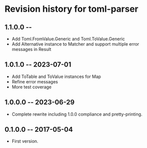 # Revision history for toml-parser

## 1.1.0.0  --

* Add Toml.FromValue.Generic and Toml.ToValue.Generic
* Add Alternative instance to Matcher and support multiple error messages in Result

## 1.0.1.0  -- 2023-07-01

* Add ToTable and ToValue instances for Map
* Refine error messages
* More test coverage

## 1.0.0.0  -- 2023-06-29

* Complete rewrite including 1.0.0 compliance and pretty-printing.

## 0.1.0.0  -- 2017-05-04

* First version.
